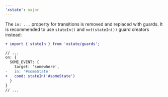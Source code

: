 ```yaml
---
'xstate': major
---
```


The `in: ...` property for transitions is removed and replaced with guards. It is recommended to use `stateIn()` and `not(stateIn())` guard creators instead:

```diff
+ import { stateIn } from 'xstate/guards';

// ...
on: {
  SOME_EVENT: {
    target: 'somewhere',
-   in: '#someState'
+   cond: stateIn('#someState')
  }
}
// ...
```
